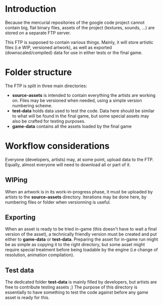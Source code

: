 # Introduction #

Because the mercurial repositories of the google code project cannot contain big, flat binary files, assets of the project (textures, sounds, ...) are stored on a separate FTP server.

This FTP is supposed to contain various things. Mainly, it will store artistic files (i.e WIP, versioned artwork), as well as exported (downscaled/compiled) data for use in either tests or the final game.

# Folder structure #

The FTP is split in three main directories:
  * **source-assets** is intended to contain everything the artists are working on. Files may be versioned when needed, using a simple version numbering scheme.
  * **test-data** holds data used to test the code. Data here should be similar to what will be found in the final game, but some special assets may also be crafted for testing purposes.
  * **game-data** contains all the assets loaded by the final game

# Workflow considerations #

Everyone (developers, artists) may, at some point, upload data to the FTP. Equally, almost everyone will need to download all or part of it.

## WIPing ##

When an artwork is in its work-in-progress phase, it must be uploaded by artists to the **source-assets** directory. Iterations may be done here, by numbering files or folder when versionning is useful.

## Exporting ##

When an asset is ready to be tried in-game (this doesn't have to wait a final version of the asset), a technically friendly version must be created and put either to **game-data** or **test-data**. Preparing the asset for in-game run might be as simple as copying it to the right directory, but some asset might require special treatment before being loadable by the engine (i.e change of resolution, animation compilation).

## Test data ##

The dedicated folder **test-data** is mainly filled by developers, but artists are free to contribute testing assets ;) The purpose of this directory is essentially to have something to test the code against before any game asset is ready for this.